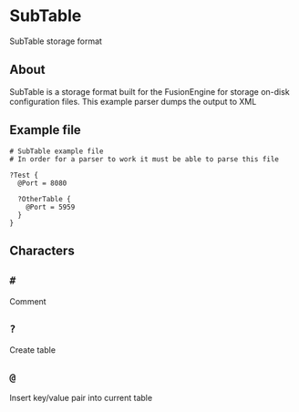 # SubTable
SubTable storage format

## About
SubTable is a storage format built for the FusionEngine for storage on-disk configuration files.
This example parser dumps the output to XML

## Example file
```
# SubTable example file
# In order for a parser to work it must be able to parse this file 

?Test {
  @Port = 8080
  
  ?OtherTable {
    @Port = 5959
  }
}
```

## Characters

## ```#```
Comment

## ```?```
Create table

## ```@```
Insert key/value pair into current table
